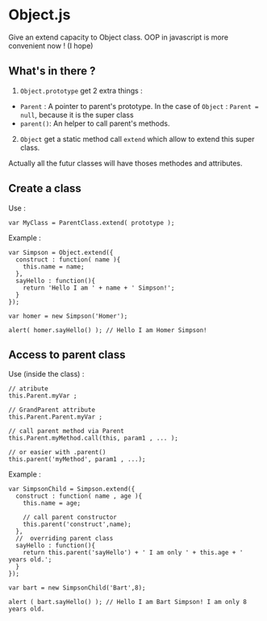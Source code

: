 Object.js
=========

Give an extend capacity to Object class. OOP in javascript is more convenient now ! (I hope)

## What's in there ?

1. `Object.prototype` get 2 extra things :
  - `Parent` : A pointer to parent's prototype. In the case of `Object` : `Parent = null`, because it is the super class
  - `parent()`: An helper to call parent's methods.
2. `Object` get a static method call `extend` which allow to extend this super class.

Actually all the futur classes will have thoses methodes and attributes.

## Create a class

Use :
```
var MyClass = ParentClass.extend( prototype );
```

Example : 
```
var Simpson = Object.extend({
  construct : function( name ){
    this.name = name;
  },
  sayHello : function(){
    return 'Hello I am ' + name + ' Simpson!';
  }
});

var homer = new Simpson('Homer');

alert( homer.sayHello() ); // Hello I am Homer Simpson!
```

## Access to parent class
Use (inside the class) :
```
// atribute
this.Parent.myVar ;

// GrandParent attribute
this.Parent.Parent.myVar ;

// call parent method via Parent
this.Parent.myMethod.call(this, param1 , ... );

// or easier with .parent()
this.parent('myMethod', param1 , ...);
```

Example :
```
var SimpsonChild = Simpson.extend({
  construct : function( name , age ){
    this.name = age;
    
    // call parent constructor
    this.parent('construct',name);
  },
  //  overriding parent class
  sayHello : function(){
    return this.parent('sayHello') + ' I am only ' + this.age + ' years old.';
  }
});

var bart = new SimpsonChild('Bart',8);

alert ( bart.sayHello() ); // Hello I am Bart Simpson! I am only 8 years old.
```

